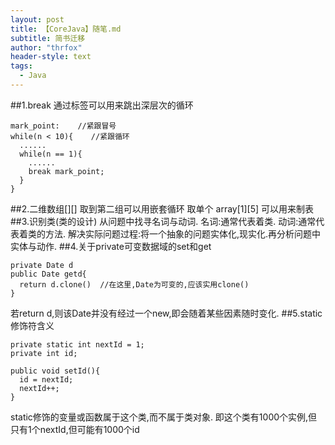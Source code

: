 ```yaml
---
layout: post
title: 【CoreJava】随笔.md
subtitle: 简书迁移
author: "thrfox"
header-style: text
tags:
  - Java
---
```


##1.break 通过标签可以用来跳出深层次的循环
```    
mark_point:    //紧跟冒号
while(n < 10){    //紧跟循环
  ......
  while(n == 1){
    ......
    break mark_point;
  }
}
```
##2.二维数组[][]
取到第二组可以用嵌套循环
取单个 array[1][5]
可以用来制表
##3.识别类(类的设计)
从问题中找寻名词与动词.
名词:通常代表着类.
动词:通常代表着类的方法.
解决实际问题过程:将一个抽象的问题实体化,现实化.再分析问题中实体与动作.
##4.关于private可变数据域的set和get
```
private Date d
public Date getd{
  return d.clone()  //在这里,Date为可变的,应该实用clone()
}
```
若return d,则该Date并没有经过一个new,即会随着某些因素随时变化.
##5.static修饰符含义
```
private static int nextId = 1;
private int id;  

public void setId(){
  id = nextId;
  nextId++;
}
```
static修饰的变量或函数属于这个类,而不属于类对象.
即这个类有1000个实例,但只有1个nextId,但可能有1000个id
